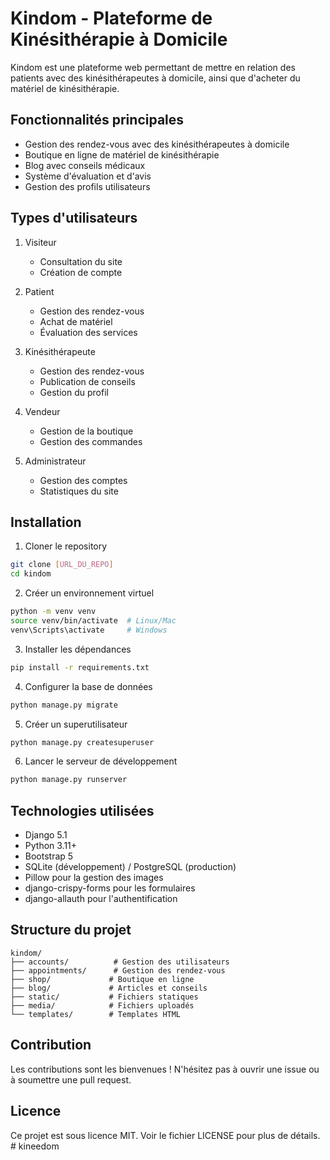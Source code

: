 # Kindom - Plateforme de Kinésithérapie à Domicile

Kindom est une plateforme web permettant de mettre en relation des patients avec des kinésithérapeutes à domicile, ainsi que d'acheter du matériel de kinésithérapie.

## Fonctionnalités principales

- Gestion des rendez-vous avec des kinésithérapeutes à domicile
- Boutique en ligne de matériel de kinésithérapie
- Blog avec conseils médicaux
- Système d'évaluation et d'avis
- Gestion des profils utilisateurs

## Types d'utilisateurs

1. Visiteur
   - Consultation du site
   - Création de compte

2. Patient
   - Gestion des rendez-vous
   - Achat de matériel
   - Évaluation des services

3. Kinésithérapeute
   - Gestion des rendez-vous
   - Publication de conseils
   - Gestion du profil

4. Vendeur
   - Gestion de la boutique
   - Gestion des commandes

5. Administrateur
   - Gestion des comptes
   - Statistiques du site

## Installation

1. Cloner le repository
```bash
git clone [URL_DU_REPO]
cd kindom
```

2. Créer un environnement virtuel
```bash
python -m venv venv
source venv/bin/activate  # Linux/Mac
venv\Scripts\activate     # Windows
```

3. Installer les dépendances
```bash
pip install -r requirements.txt
```

4. Configurer la base de données
```bash
python manage.py migrate
```

5. Créer un superutilisateur
```bash
python manage.py createsuperuser
```

6. Lancer le serveur de développement
```bash
python manage.py runserver
```

## Technologies utilisées

- Django 5.1
- Python 3.11+
- Bootstrap 5
- SQLite (développement) / PostgreSQL (production)
- Pillow pour la gestion des images
- django-crispy-forms pour les formulaires
- django-allauth pour l'authentification

## Structure du projet

```
kindom/
├── accounts/          # Gestion des utilisateurs
├── appointments/      # Gestion des rendez-vous
├── shop/             # Boutique en ligne
├── blog/             # Articles et conseils
├── static/           # Fichiers statiques
├── media/            # Fichiers uploadés
└── templates/        # Templates HTML
```

## Contribution

Les contributions sont les bienvenues ! N'hésitez pas à ouvrir une issue ou à soumettre une pull request.

## Licence

Ce projet est sous licence MIT. Voir le fichier LICENSE pour plus de détails. #   k i n e e d o m  
 